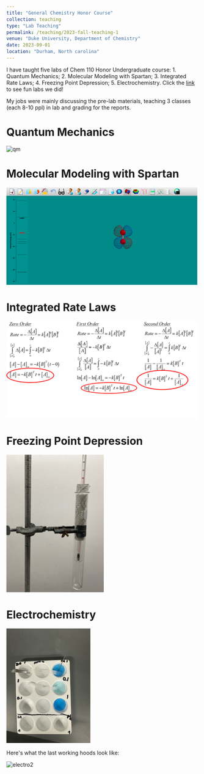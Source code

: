 ```yaml
---
title: "General Chemistry Honor Course"
collection: teaching
type: "Lab Teaching"
permalink: /teaching/2023-fall-teaching-1
venue: "Duke University, Department of Chemistry"
date: 2023-09-01
location: "Durham, North carolina"
---
```


I have taught five labs of Chem 110 Honor Undergraduate course: 1. Quantum Mechanics; 2. Molecular Modeling with Spartan; 3. Integrated Rate Laws; 4. Freezing Point Depression; 5. Electrochemistry. Click the [link](https://calvinge.github.io/gesong.github.io/teaching/2023-fall-teaching-1) to see fun labs we did!

My jobs were mainly discussing the pre-lab materials, teaching 3 classes (each 8-10 ppl) in lab and grading for the reports.

 

Quantum Mechanics
======

<img src="./2023fall_qm.jpg" alt="qm"  width = "380" height = "305" />

Molecular Modeling with Spartan
======

<img src="./spartan.png" alt="spartan" width = "500" height = "255" />

Integrated Rate Laws
======

<img src="./2023fall_kinetics.png" alt="kinetics" width = "500" height = "255" />

# Freezing Point Depression

<img src="./2023fall_freeze.png" alt="freeze" width = "255" height = "360" />

# Electrochemistry

<img src="./2023fall_electro.jpg" alt="electro"  width = "220" height = "300" />

Here's what the last working hoods look like:

<img src="./2023fall_electro2.jpg" alt="electro2"  width = "300" height = "230" />
